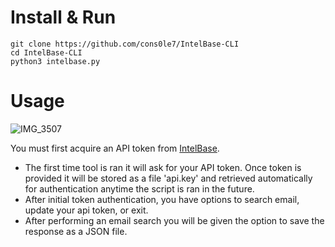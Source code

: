 # Install & Run
```
git clone https://github.com/cons0le7/IntelBase-CLI
cd IntelBase-CLI
python3 intelbase.py
```
# Usage
![IMG_3507](https://github.com/user-attachments/assets/54149c21-f9fc-4b77-a408-1071348c07fe)

You must first acquire an API token from [IntelBase](https://intelbase.is/dashboard/account).

- The first time tool is ran it will ask for your API token. Once token is provided it will be stored as a file 'api.key' and retrieved automatically for authentication anytime the script is ran in the future. 
- After initial token authentication, you have options to search email, update your api token, or exit.
- After performing an email search you will be given the option to save the response as a JSON file.

